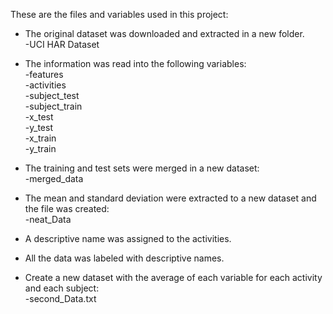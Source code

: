 These are the files and variables used in this project:

- The original dataset was downloaded and extracted in a new folder.\
    -UCI HAR Dataset

- The information was read into the following variables:\
    -features\
    -activities\
    -subject_test\
    -subject_train\
    -x_test\
    -y_test\
    -x_train\
    -y_train

- The training and test sets were merged in a new dataset:\
    -merged_data

- The mean and standard deviation were extracted to a new dataset and the file was created:\
    -neat_Data
    
- A descriptive name was assigned to the activities.

- All the data was labeled with descriptive names.
    
- Create a new dataset with the average of each variable for each activity and each subject:\
    -second_Data.txt
